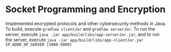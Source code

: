 # Socket Programming and Encryption

Implemented encrypted protocols and other cybersecurity methods in Java. To build, execute `gradlew clientJar` and `gradlew serverJar`. To run the server, execute `java -jar app/build/libs/app-serverJar.jar`, and to run the server, execute `java -jar app/build/libs/app-clientJar.jar IP_ADDR_OF_SERVER [5000-5009]`